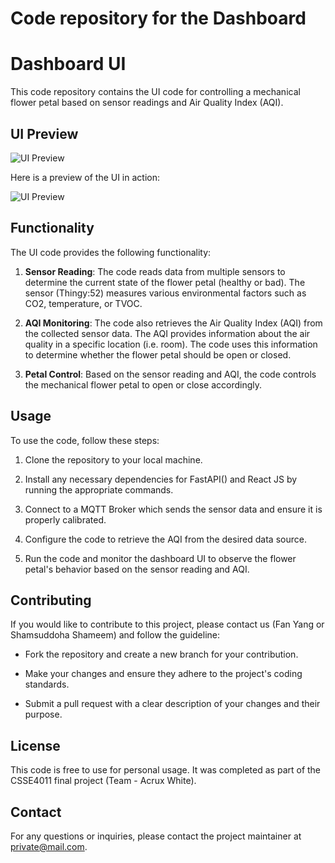 # Code repository for the Dashboard

# Dashboard UI

This code repository contains the UI code for controlling a mechanical flower petal based on sensor readings and Air Quality Index (AQI).

## UI Preview

![UI Preview](https://i.imgur.com/JxgNDJ5g.jpg) 

Here is a preview of the UI in action:

![UI Preview](https://imgur.com/JxgNDJ5.gif)

## Functionality

The UI code provides the following functionality:

1. **Sensor Reading**: The code reads data from multiple sensors to determine the current state of the flower petal (healthy or bad). The sensor (Thingy:52) measures various environmental factors such as CO2, temperature, or TVOC.

2. **AQI Monitoring**: The code also retrieves the Air Quality Index (AQI) from the collected sensor data. The AQI provides information about the air quality in a specific location (i.e. room). The code uses this information to determine whether the flower petal should be open or closed.

3. **Petal Control**: Based on the sensor reading and AQI, the code controls the mechanical flower petal to open or close accordingly. 

## Usage

To use the code, follow these steps:

1. Clone the repository to your local machine.

2. Install any necessary dependencies for FastAPI() and React JS by running the appropriate commands.

3. Connect to a MQTT Broker which sends the sensor data and ensure it is properly calibrated.

4. Configure the code to retrieve the AQI from the desired data source.

5. Run the code and monitor the dashboard UI to observe the flower petal's behavior based on the sensor reading and AQI.

## Contributing

If you would like to contribute to this project, please contact us (Fan Yang or Shamsuddoha Shameem) and follow the guideline:

- Fork the repository and create a new branch for your contribution.

- Make your changes and ensure they adhere to the project's coding standards.

- Submit a pull request with a clear description of your changes and their purpose.

## License

This code is free to use for personal usage. It was completed as part of the CSSE4011 final project (Team - Acrux White).

## Contact

For any questions or inquiries, please contact the project maintainer at [private@mail.com](mailto:email@example.com).
